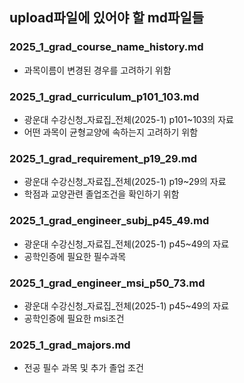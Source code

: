 ## upload파일에 있어야 할 md파일들


### 2025_1_grad_course_name_history.md
- 과목이름이 변경된 경우를 고려하기 위함


### 2025_1_grad_curriculum_p101_103.md
- 광운대 수강신청_자료집_전체(2025-1) p101~103의 자료
- 어떤 과목이 균형교양에 속하는지 고려하기 위함


### 2025_1_grad_requirement_p19_29.md
- 광운대 수강신청_자료집_전체(2025-1) p19~29의 자료
- 학점과 교양관련 졸업조건을 확인하기 위함


### 2025_1_grad_engineer_subj_p45_49.md
- 광운대 수강신청_자료집_전체(2025-1) p45~49의 자료
- 공학인증에 필요한 필수과목


### 2025_1_grad_engineer_msi_p50_73.md
- 광운대 수강신청_자료집_전체(2025-1) p45~49의 자료
- 공학인증에 필요한 msi조건


### 2025_1_grad_majors.md
- 전공 필수 과목 및 추가 졸업 조건 
